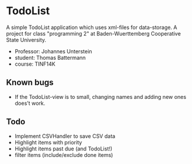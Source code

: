# TodoList

A simple TodoList application which uses xml-files for data-storage.
A project for class "programming 2" at Baden-Wuerttemberg Cooperative State University.

- Professor: Johannes Unterstein
- student: Thomas Battermann
- course: TINF14K

## Known bugs

- If the TodoList-view is to small, changing names and adding new ones does’t work.

## Todo

- Implement CSVHandler to save CSV data
- Highlight items with priority
- Highlight items past due (and TodoList!)
- filter items (include/exclude done items)